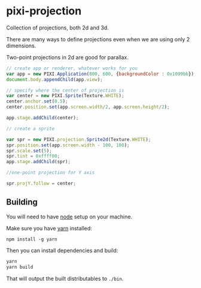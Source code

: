 # pixi-projection

Collection of projections, both 2d and 3d. 

There are many ways to define projections even when we are using only 2 dimensions. 

Two-point projections in 2d are good for parallax.

```js
// create app or renderer, whatever works for you
var app = new PIXI.Application(800, 600, {backgroundColor : 0x1099bb});
document.body.appendChild(app.view);

// specify where the center of projection is
var center = new PIXI.Sprite(Texture.WHITE);
center.anchor.set(0.5);
center.position.set(app.screen.width/2, app.screen.height/2);

app.stage.addChild(center);

// create a sprite

var spr = new PIXI.projection.Sprite2d(Texture.WHITE);
spr.position.set(app.screen.width - 100, 100);
spr.scale.set(5);
spr.tint = 0xffff00;
app.stage.addChild(spr);

//one-point projection for Y axis

spr.projY.follow = center;
```

## Building

You will need to have [node][node] setup on your machine.

Make sure you have [yarn][yarn] installed:

    npm install -g yarn

Then you can install dependencies and build:

```bash
yarn
yarn build
```

That will output the built distributables to `./bin`.

[node]:             https://nodejs.org/
[typescript]:       https://www.typescriptlang.org/
[yarn]:             https://yarnpkg.com
